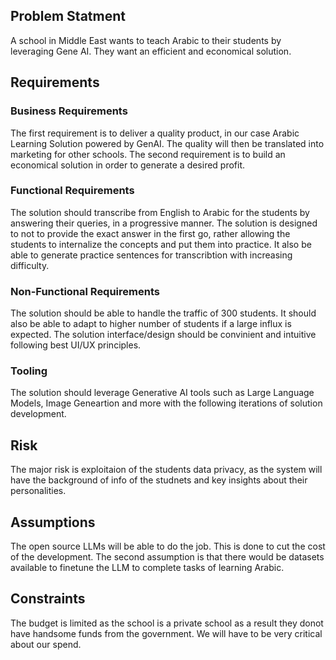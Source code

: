 ## Problem Statment
A school in Middle East wants to teach Arabic to their students by leveraging Gene AI. They want an efficient and economical solution.

## Requirements 

### Business Requirements
The first requirement is to deliver a quality product, in our case Arabic Learning Solution powered by GenAI. The quality will then be translated into marketing for other schools. 
The second requirement is to build an economical solution in order to generate a desired profit.

### Functional Requirements
The solution should transcribe from English to Arabic for the students by answering their queries, in a progressive manner. The solution is designed to not to provide the exact answer in the first go, rather allowing the students to internalize the concepts and put them into practice.
It also be able to generate practice sentences for transcribtion with increasing difficulty.

### Non-Functional Requirements
The solution should be able to handle the traffic of 300 students. It should also be able to adapt to higher number of students if a large influx is expected.
The solution interface/design should be convinient and intuitive following best UI/UX principles.

### Tooling 
The solution should leverage Generative AI tools such as Large Language Models, Image Geneartion and more with the following iterations of solution development.

## Risk 
The major risk is exploitaion of the students data privacy, as the system will have the background of info of the studnets and key insights about their personalities.

## Assumptions
The open source LLMs will be able to do the job. This is done to cut the cost of the development.
The second assumption is that there would be datasets available to finetune the LLM to complete tasks of learning Arabic.

## Constraints 
The budget is limited as the school is a private school as a result they donot have handsome funds from the government. We will have to be very critical about our spend.
